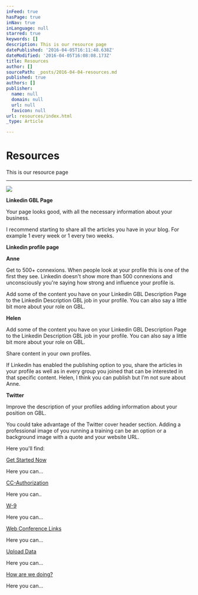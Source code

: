 ```yaml
---
inFeed: true
hasPage: true
inNav: true
inLanguage: null
starred: true
keywords: []
description: This is our resource page
datePublished: '2016-04-05T16:11:48.638Z'
dateModified: '2016-04-05T16:08:08.173Z'
title: Resources
author: []
sourcePath: _posts/2016-04-04-resources.md
published: true
authors: []
publisher:
  name: null
  domain: null
  url: null
  favicon: null
url: resources/index.html
_type: Article

---
```

# Resources

This is our resource page

****
![](https://the-grid-user-content.s3-us-west-2.amazonaws.com/0167b4d9-05b9-4028-9397-f9692e009a70.jpg)

**Linkedin GBL Page**

Your page looks good, with all the necessary information about your business.

I recommend starting to share all the articles you have in your blog. For example 1 every week or 1 every two weeks.

**Linkedin profile page**

**Anne**

Get to 500+ connexions. When people look at your profile this is one of the first they see. Linkedin doesn't show more than 500 connexions and unconsciously you're saying how strong and influence your profile is.

Add some of the content you have on your Linkedin GBL Description Page to the Linkedin Description GBL job in your profile. You can also say a little bit more about your role on GBL.

**Helen**

Add some of the content you have on your Linkedin GBL Description Page to the Linkedin Description GBL job in your profile. You can also say a little bit more about your role on GBL.

Share content in your own profiles.

If Linkedin has enabled the publishing option to you, share the articles in your profile as well as in every group you joined that can be interested in that specific content. Helen, I think you can publish but I'm not sure about Anne.

**Twitter**

Improve the description of your profiles adding information about your position on GBL.

You could take advantage of the Twitter cover header section. Adding a professional image of you running a training can be an option or a background image with a quote and your website URL.

Here you'll find:

[Get Started Now][0]

Here you can...

[CC-Authorization][1]

Here you can..

[W-9][2]

Here you can...

[Web Conference Links][3]

Here you can...

[Upload Data][4]

Here you can...

[How are we doing?][5]

Here you can...

[0]: https://thegrid.ai/climb-consulting/get-started-now/
[1]: https://thegrid.ai/climb-consulting/cc-authorization/
[2]: https://thegrid.ai/climb-consulting/w-9/
[3]: https://thegrid.ai/climb-consulting/web-conference-links/
[4]: https://thegrid.ai/climb-consulting/upload-data/
[5]: https://thegrid.ai/climb-consulting/how-are-we-doing/